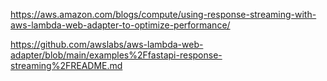 https://aws.amazon.com/blogs/compute/using-response-streaming-with-aws-lambda-web-adapter-to-optimize-performance/

https://github.com/awslabs/aws-lambda-web-adapter/blob/main/examples%2Ffastapi-response-streaming%2FREADME.md
